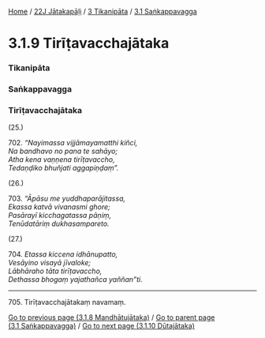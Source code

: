 
[Home](/) / [22J Jātakapāḷi](../../../22J.md) / [3 Tikanipāta](../../3.md) / [3.1 Saṅkappavagga](../3.1.md)

# 3.1.9 Tirīṭavacchajātaka

### Tikanipāta

### Saṅkappavagga

### Tirīṭavacchajātaka

(25.)

702\. _“Nayimassa vijjāmayamatthi kiñci,_  
_Na bandhavo no pana te sahāyo;_  
_Atha kena vaṇṇena tirīṭavaccho,_  
_Tedaṇḍiko bhuñjati aggapiṇḍaṃ”._  


(26.)

703\. _“Āpāsu me yuddhaparājitassa,_  
_Ekassa katvā vivanasmi ghore;_  
_Pasārayī kicchagatassa pāṇiṃ,_  
_Tenūdatāriṃ dukhasampareto._  


(27.)

704\. _Etassa kiccena idhānupatto,_  
_Vesāyino visayā jīvaloke;_  
_Lābhāraho tāta tirīṭavaccho,_  
_Dethassa bhogaṃ yajathañca yaññan”ti._  


---

705\. Tirīṭavacchajātakaṃ navamaṃ.



[Go to previous page (3.1.8 Mandhātujātaka)](3.1.8.md) / [Go to parent page (3.1 Saṅkappavagga)](../3.1.md) / [Go to next page (3.1.10 Dūtajātaka)](3.1.10.md)


